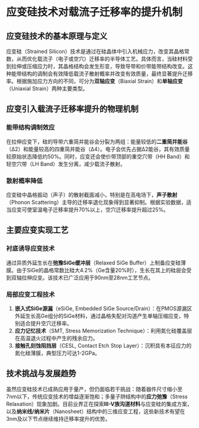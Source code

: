 # 应变硅技术对载流子迁移率的提升机制

## 应变硅技术的基本原理与定义

应变硅（Strained Silicon）技术是通过在硅晶体中引入机械应力，改变其晶格常数，从而优化载流子（电子或空穴）迁移率的半导体工艺。具体而言，当硅材料受到拉伸或压缩应力时，其晶格结构会发生形变，导致导带和价带能带结构改变。这种能带结构的调制会有效降低载流子散射概率并改变有效质量，最终显著提升迁移率。根据施加应力方向的不同，可分为**双轴应变**（Biaxial Strain）和**单轴应变**（Uniaxial Strain）两种主要类型。

## 应变引入载流子迁移率提升的物理机制

### 能带结构调制效应
在拉伸应变下，硅的导带六重简并能谷会分裂为两组：能量较低的**二重简并能谷**（Δ2）和能量较高的四重简并能谷（Δ4）。电子会优先占据Δ2能谷，其有效质量较原始状态降低约50%。同时，应变还会使价带顶部的重空穴带（HH Band）和轻空穴带（LH Band）发生分离，减少载流子散射。

### 散射概率降低
应变硅中晶格振动（声子）的散射截面减小，特别是在高电场下，**声子散射**（Phonon Scattering）主导的迁移率退化现象得到显著抑制。根据实验数据，适当应变可使室温电子迁移率提升70%以上，空穴迁移率提升超过25%。

## 主要应变实现工艺

### 衬底诱导应变技术
通过异质外延生长在**弛豫SiGe缓冲层**（Relaxed SiGe Buffer）上制备应变硅薄膜。由于SiGe的晶格常数比硅大4.2%（Ge含量20%时），生长在其上的硅层会受到双轴拉伸应变。该技术已广泛应用于90nm至28nm工艺节点。

### 局部应变工程技术
1. **嵌入式SiGe源漏**（eSiGe, Embedded SiGe Source/Drain）：在PMOS源漏区外延生长高Ge组分的SiGe材料，通过晶格失配对沟道产生单轴压缩应变，特别适合提升空穴迁移率。
2. **应力记忆技术**（SMT, Stress Memorization Technique）：利用氮化硅覆盖层在高温退火过程中产生的残余应力。
3. **接触孔刻蚀阻挡层**（CESL, Contact Etch Stop Layer）：沉积具有本征应力的氮化硅薄膜，典型压力可达1-2GPa。

## 技术挑战与发展趋势

虽然应变硅技术已成熟应用于量产，但仍面临若干挑战：随着器件尺寸缩小至7nm以下，传统应变技术的增益逐渐饱和；多量子阱结构中的**应力弛豫**（Stress Relaxation）现象加剧。目前业界正在探索**III-V族沟道材料**与应变硅的集成方案，以及**纳米线/纳米片**（Nanosheet）结构中的三维应变工程，这些新技术有望在3nm及以下节点继续维持迁移率提升的优势。